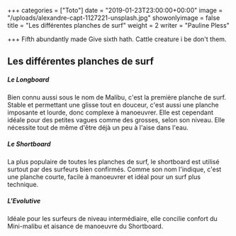 +++
categories = ["Toto"]
date = "2019-01-23T23:00:00+00:00"
image = "/uploads/alexandre-capt-1127221-unsplash.jpg"
showonlyimage = false
title = "Les différentes planches de surf"
weight = 2
writer = "Pauline Pless"

+++
Fifth abundantly made Give sixth hath. Cattle creature i be don't them.
<!--more-->

## Les différentes planches de surf

##### Le Longboard

Bien connu aussi sous le nom de Malibu, c'est la première planche de surf. Stable et permettant une glisse tout en douceur, c'est aussi une planche imposante et lourde, donc complexe à manoeuvrer. Elle est cependant idéale pour des petites vagues comme des grosses, selon son niveau. Elle nécessite tout de même d'être déjà un peu à l'aise dans l'eau.

##### Le Shortboard

La plus populaire de toutes les planches de surf, le shortboard est utilisé surtout par des surfeurs bien confirmés. Comme son nom l'indique, c'est une planche courte, facile à manoeuvrer et idéal pour un surf plus technique.

##### L'Evolutive

Idéale pour les surfeurs de niveau intermédiaire, elle concilie confort du Mini-malibu et aisance de manoeuvre du Shortboard.